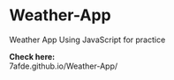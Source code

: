 # Weather-App
Weather App Using JavaScript for practice 

**Check here:**
<br>
7afde.github.io/Weather-App/
